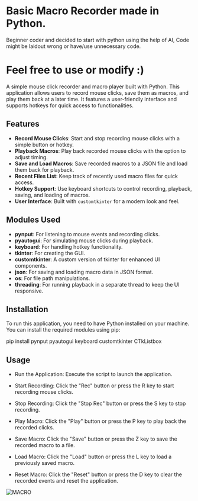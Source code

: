 # Basic Macro Recorder made in Python.

  Beginner coder and decided to start with python using the help of AI, Code might be laidout wrong or have/use unnecessary code.

# Feel free to use or modify :)


A simple mouse click recorder and macro player built with Python. This application allows users to record mouse clicks, save them as macros, and play them back at a later time. It features a user-friendly interface and supports hotkeys for quick access to functionalities.


## Features

- **Record Mouse Clicks**: Start and stop recording mouse clicks with a simple button or hotkey.
- **Playback Macros**: Play back recorded mouse clicks with the option to adjust timing.
- **Save and Load Macros**: Save recorded macros to a JSON file and load them back for playback.
- **Recent Files List**: Keep track of recently used macro files for quick access.
- **Hotkey Support**: Use keyboard shortcuts to control recording, playback, saving, and loading of macros.
- **User  Interface**: Built with `customtkinter` for a modern look and feel.

## Modules Used

- **pynput**: For listening to mouse events and recording clicks.
- **pyautogui**: For simulating mouse clicks during playback.
- **keyboard**: For handling hotkey functionality.
- **tkinter**: For creating the GUI.
- **customtkinter**: A custom version of tkinter for enhanced UI components.
- **json**: For saving and loading macro data in JSON format.
- **os**: For file path manipulations.
- **threading**: For running playback in a separate thread to keep the UI responsive.

## Installation

To run this application, you need to have Python installed on your machine. You can install the required modules using pip:


pip install pynput pyautogui keyboard customtkinter CTkListbox


## Usage
 - Run the Application: Execute the script to launch the application.

 - Start Recording: Click the "Rec" button or press the R key to start recording mouse clicks.
 - Stop Recording: Click the "Stop Rec" button or press the S key to stop recording.
 - Play Macro: Click the "Play" button or press the P key to play back the recorded clicks.
 - Save Macro: Click the "Save" button or press the Z key to save the recorded macro to a file.
 - Load Macro: Click the "Load" button or press the L key to load a previously saved macro.
 - Reset Macro: Click the "Reset" button or press the D key to clear the recorded events and reset the application.
 
   

![MACRO](https://github.com/user-attachments/assets/2e937581-a5fe-4f52-a7b3-605b1ba158e5)

